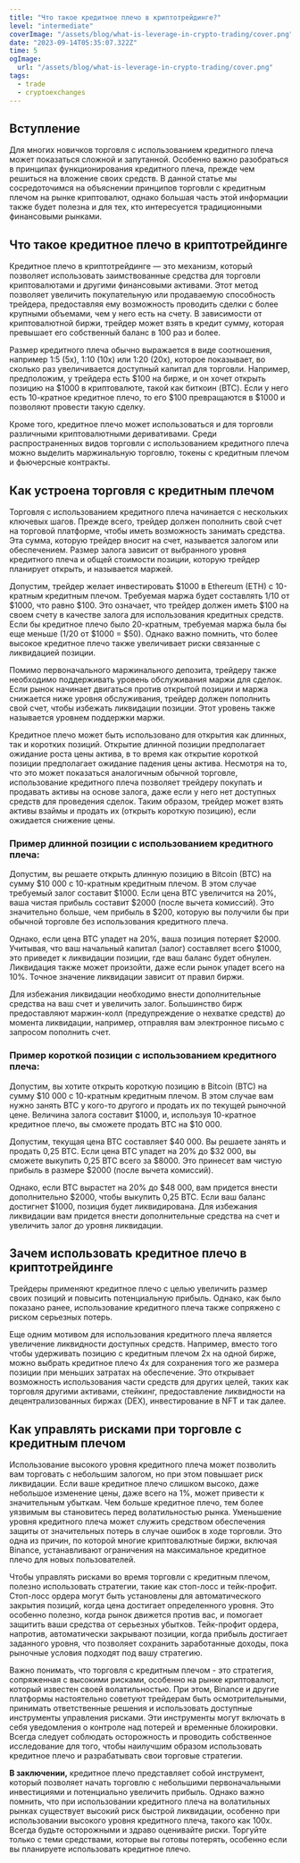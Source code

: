 ```yaml
---
title: "Что такое кредитное плечо в криптотрейдинге?"
level: "intermediate"
coverImage: "/assets/blog/what-is-leverage-in-crypto-trading/cover.png"
date: "2023-09-14T05:35:07.322Z"
time: 5
ogImage:
  url: "/assets/blog/what-is-leverage-in-crypto-trading/cover.png"
tags:
  - trade
  - cryptoexchanges
---
```


## Вступление

Для многих новичков торговля с использованием кредитного плеча может показаться сложной и запутанной. Особенно важно разобраться в принципах функционирования кредитного плеча, прежде чем решиться на вложение своих средств. В данной статье мы сосредоточимся на объяснении принципов торговли с кредитным плечом на рынке криптовалют, однако большая часть этой информации также будет полезна и для тех, кто интересуется традиционными финансовыми рынками.

## Что такое кредитное плечо в криптотрейдинге
Кредитное плечо в криптотрейдинге — это механизм, который позволяет использовать заимствованные средства для торговли криптовалютами и другими финансовыми активами. Этот метод позволяет увеличить покупательную или продаваемую способность трейдера, предоставляя ему возможность проводить сделки с более крупными объемами, чем у него есть на счету. В зависимости от криптовалютной биржи, трейдер может взять в кредит сумму, которая превышает его собственный баланс в 100 раз и более.

Размер кредитного плеча обычно выражается в виде соотношения, например 1:5 (5x), 1:10 (10x) или 1:20 (20x), которое показывает, во сколько раз увеличивается доступный капитал для торговли. Например, предположим, у трейдера есть $100 на бирже, и он хочет открыть позицию на $1000 в криптовалюте, такой как биткоин (BTC). Если у него есть 10-кратное кредитное плечо, то его $100 превращаются в $1000 и позволяют провести такую сделку.

Кроме того, кредитное плечо может использоваться и для торговли различными криптовалютными деривативами. Среди распространенных видов торговли с использованием кредитного плеча можно выделить маржинальную торговлю, токены с кредитным плечом и фьючерсные контракты.

## Как устроена торговля с кредитным плечом
Торговля с использованием кредитного плеча начинается с нескольких ключевых шагов. Прежде всего, трейдер должен пополнить свой счет на торговой платформе, чтобы иметь возможность занимать средства. Эта сумма, которую трейдер вносит на счет, называется залогом или обеспечением. Размер залога зависит от выбранного уровня кредитного плеча и общей стоимости позиции, которую трейдер планирует открыть, и называется маржей.

Допустим, трейдер желает инвестировать $1000 в Ethereum (ETH) с 10-кратным кредитным плечом. Требуемая маржа будет составлять 1/10 от $1000, что равно $100. Это означает, что трейдер должен иметь $100 на своем счету в качестве залога для использования кредитных средств. Если бы кредитное плечо было 20-кратным, требуемая маржа была бы еще меньше (1/20 от $1000 = $50). Однако важно помнить, что более высокое кредитное плечо также увеличивает риски связанные с ликвидацией позиции.

Помимо первоначального маржинального депозита, трейдеру также необходимо поддерживать уровень обслуживания маржи для сделок. Если рынок начинает двигаться против открытой позиции и маржа снижается ниже уровня обслуживания, трейдер должен пополнить свой счет, чтобы избежать ликвидации позиции. Этот уровень также называется уровнем поддержки маржи.

Кредитное плечо может быть использовано для открытия как длинных, так и коротких позиций. Открытие длинной позиции предполагает ожидание роста цены актива, в то время как открытие короткой позиции предполагает ожидание падения цены актива. Несмотря на то, что это может показаться аналогичным обычной торговле, использование кредитного плеча позволяет трейдеру покупать и продавать активы на основе залога, даже если у него нет доступных средств для проведения сделок. Таким образом, трейдер может взять активы взаймы и продать их (открыть короткую позицию), если ожидается снижение цены.

### Пример длинной позиции с использованием кредитного плеча:
Допустим, вы решаете открыть длинную позицию в Bitcoin (BTC) на сумму $10 000 с 10-кратным кредитным плечом. В этом случае требуемый залог составит $1000. Если цена BTC увеличится на 20%, ваша чистая прибыль составит $2000 (после вычета комиссий). Это значительно больше, чем прибыль в $200, которую вы получили бы при обычной торговле без использования кредитного плеча.

Однако, если цена BTC упадет на 20%, ваша позиция потеряет $2000. Учитывая, что ваш начальный капитал (залог) составляет всего $1000, это приведет к ликвидации позиции, где ваш баланс будет обнулен. Ликвидация также может произойти, даже если рынок упадет всего на 10%. Точное значение ликвидации зависит от правил биржи.

Для избежания ликвидации необходимо внести дополнительные средства на ваш счет и увеличить залог. Большинство бирж предоставляют маржин-колл (предупреждение о нехватке средств) до момента ликвидации, например, отправляя вам электронное письмо с запросом пополнить счет.

### Пример короткой позиции с использованием кредитного плеча:
Допустим, вы хотите открыть короткую позицию в Bitcoin (BTC) на сумму $10 000 с 10-кратным кредитным плечом. В этом случае вам нужно занять BTC у кого-то другого и продать их по текущей рыночной цене. Величина залога составит $1000, и, используя 10-кратное кредитное плечо, вы сможете продать BTC на $10 000.

Допустим, текущая цена BTC составляет $40 000. Вы решаете занять и продать 0,25 BTC. Если цена BTC упадет на 20% до $32 000, вы сможете выкупить 0,25 BTC всего за $8000. Это принесет вам чистую прибыль в размере $2000 (после вычета комиссий).

Однако, если BTC вырастет на 20% до $48 000, вам придется внести дополнительно $2000, чтобы выкупить 0,25 BTC. Если ваш баланс достигнет $1000, позиция будет ликвидирована. Для избежания ликвидации вам придется внести дополнительные средства на счет и увеличить залог до уровня ликвидации.

## Зачем использовать кредитное плечо в криптотрейдинге
Трейдеры применяют кредитное плечо с целью увеличить размер своих позиций и повысить потенциальную прибыль. Однако, как было показано ранее, использование кредитного плеча также сопряжено с риском серьезных потерь.

Еще одним мотивом для использования кредитного плеча является увеличение ликвидности доступных средств. Например, вместо того чтобы удерживать позицию с кредитным плечом 2x на одной бирже, можно выбрать кредитное плечо 4x для сохранения того же размера позиции при меньших затратах на обеспечение. Это открывает возможность использования части средств для других целей, таких как торговля другими активами, стейкинг, предоставление ликвидности на децентрализованных биржах (DEX), инвестирование в NFT и так далее.

## Как управлять рисками при торговле с кредитным плечом
Использование высокого уровня кредитного плеча может позволить вам торговать с небольшим залогом, но при этом повышает риск ликвидации. Если ваше кредитное плечо слишком высоко, даже небольшое изменение цены, даже всего на 1%, может привести к значительным убыткам. Чем больше кредитное плечо, тем более уязвимым вы становитесь перед волатильностью рынка. Уменьшение уровня кредитного плеча может служить средством обеспечения защиты от значительных потерь в случае ошибок в ходе торговли. Это одна из причин, по которой многие криптовалютные биржи, включая Binance, устанавливают ограничения на максимальное кредитное плечо для новых пользователей.

Чтобы управлять рисками во время торговли с кредитным плечом, полезно использовать стратегии, такие как стоп-лосс и тейк-профит. Стоп-лосс ордера могут быть установлены для автоматического закрытия позиций, когда цена достигает определенного уровня. Это особенно полезно, когда рынок движется против вас, и помогает защитить ваши средства от серьезных убытков. Тейк-профит ордера, напротив, автоматически закрывают позиции, когда прибыль достигает заданного уровня, что позволяет сохранить заработанные доходы, пока рыночные условия подходят под вашу стратегию.

Важно понимать, что торговля с кредитным плечом - это стратегия, сопряженная с высокими рисками, особенно на рынке криптовалют, который известен своей волатильностью. При этом, Binance и другие платформы настоятельно советуют трейдерам быть осмотрительными, принимать ответственные решения и использовать доступные инструменты управления рисками. Эти инструменты могут включать в себя уведомления о контроле над потерей и временные блокировки. Всегда следует соблюдать осторожность и проводить собственное исследование для того, чтобы наилучшим образом использовать кредитное плечо и разрабатывать свои торговые стратегии.

**В заключении,** кредитное плечо представляет собой инструмент, который позволяет начать торговлю с небольшими первоначальными инвестициями и потенциально увеличить прибыль. Однако важно помнить, что при использовании кредитного плеча на волатильных рынках существует высокий риск быстрой ликвидации, особенно при использовании высокого уровня кредитного плеча, такого как 100x. Всегда будьте осторожными и здраво оценивайте риски. Торгуйте только с теми средствами, которые вы готовы потерять, особенно если вы планируете использовать кредитное плечо.
